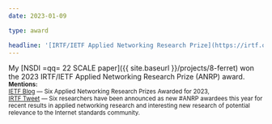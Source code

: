 ```yaml
---
date: 2023-01-09

type: award

headline: '[IRTF/IETF Applied Networking Research Prize](https://irtf.org/anrp/)'
---
```


My [NSDI =qq= 22 SCALE paper]({{ site.baseurl }}/projects/8-ferret) won the 2023 IRTF/IETF Applied Networking Research Prize (ANRP) award.
<br>
<small>**Mentions:** &nbsp; 
<br>
[IETF Blog](https://www.ietf.org/blog/anrp-2023/) — Six Applied Networking Research Prizes Awarded for 2023,
<br>
[IRTF Tweet](https://twitter.com/inretafo/status/1612547819268603904) — Six researchers have been announced as new #ANRP awardees this year for recent results in applied networking research and interesting new research of potential relevance to the Internet standards community.
</small>